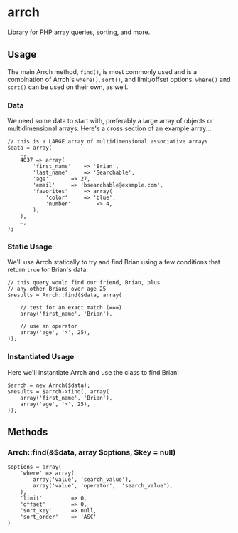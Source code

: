 arrch
=====

Library for PHP array queries, sorting, and more.

## Usage

The main Arrch method, `find()`, is most commonly used and is a combination of Arrch's `where()`, `sort()`, and limit/offset options. `where()` and `sort()` can be used on their own, as well.

### Data

We need some data to start with, preferably a large array of objects or multidimensional arrays. Here's a cross section of an example array...

	// this is a LARGE array of multidimensional associative arrays
	$data = array(
		…,
		4037 => array(
			'first_name'	=> 'Brian',
			'last_name'		=> 'Searchable',
			'age'		=> 27,
			'email'		=> 'bsearchable@example.com',
			'favorites'		=> array(
				'color'		=> 'blue',
				'number'		=> 4,
			),
		),
		…,
	);

### Static Usage

We'll use Arrch statically to try and find Brian using a few conditions that return `true` for Brian's data.

	// this query would find our friend, Brian, plus
	// any other Brians over age 25
	$results = Arrch::find($data, array(

		// test for an exact match (===)
		array('first_name', 'Brian'),

		// use an operator
		array('age', '>', 25),
	));

### Instantiated Usage

Here we'll instantiate Arrch and use the class to find Brian!

	$arrch = new Arrch($data);
	$results = $arrch->find(, array(
		array('first_name', 'Brian'),
		array('age', '>', 25),
	));

## Methods

### Arrch::find(&$data, array $options, $key = null)

	$options = array(
		'where' => array(
			array('value', 'search_value'),
			array('value', 'operator', 	'search_value'),
		),
		'limit' 		=> 0,
		'offset' 		=> 0,
		'sort_key'		=> null,
		'sort_order'	=> 'ASC'
	)
